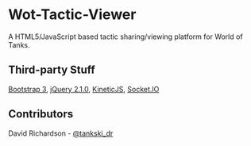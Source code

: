 # Wot-Tactic-Viewer

A HTML5/JavaScript based tactic sharing/viewing platform for World of Tanks.

## Third-party Stuff

[Bootstrap 3](http://getbootstrap.com/), 
[jQuery 2.1.0](http://jquery.com/), 
[KineticJS](http://kineticjs.com/), 
[Socket.IO](http://socket.io/)

## Contributors

David Richardson - [@tankski_dr](https://twitter.com/tankski_dr)
